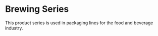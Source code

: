 # Brewing Series

This product series is used in packaging lines for the food and beverage industry.
